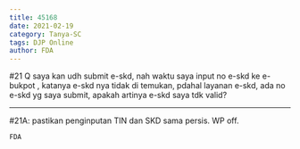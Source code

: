 ```yaml
---
title: 45168
date: 2021-02-19
category: Tanya-SC
tags: DJP Online
author: FDA
---
```


#21 Q saya kan udh submit e-skd, nah waktu saya input no e-skd ke e-bukpot , katanya e-skd nya tidak di temukan, pdahal layanan e-skd, ada no e-skd yg saya submit, apakah artinya e-skd saya tdk valid?

---

#21A: pastikan penginputan TIN dan SKD sama persis. WP off.

`FDA`
